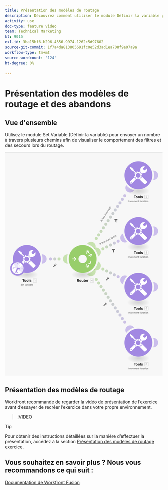 ```yaml
---
title: Présentation des modèles de routage
description: Découvrez comment utiliser le module Définir la variable pour envoyer un nombre à travers plusieurs chemins afin de voir comment les filtres et les secours se comportent dans [!DNL Adobe Workfront Fusion].
activity: use
doc-type: feature video
team: Technical Marketing
kt: 9015
exl-id: 3ba15bf6-b296-4356-9974-1262c5d97602
source-git-commit: 1f7a4da813805691fc0e52d3ad1ea708f9e07a9a
workflow-type: tm+mt
source-wordcount: '124'
ht-degree: 0%

---
```


# Présentation des modèles de routage et des abandons

## Vue d&#39;ensemble

Utilisez le module Set Variable (Définir la variable) pour envoyer un nombre à travers plusieurs chemins afin de visualiser le comportement des filtres et des secours lors du routage.

![Une image du scénario Fusion](assets/universal-connectors-and-routing-7.png)

## Présentation des modèles de routage

Workfront recommande de regarder la vidéo de présentation de l’exercice avant d’essayer de recréer l’exercice dans votre propre environnement.

>[!VIDEO](https://video.tv.adobe.com/v/335274/?quality=12)

>[!TIP]
>
>Pour obtenir des instructions détaillées sur la manière d’effectuer la présentation, accédez à la section [Présentation des modèles de routage](https://experienceleague.adobe.com/docs/workfront-learn/tutorials-workfront/fusion/exercises/routing-patterns.html?lang=en) exercice.


## Vous souhaitez en savoir plus ? Nous vous recommandons ce qui suit :

[Documentation de Workfront Fusion](https://experienceleague.adobe.com/docs/workfront/using/adobe-workfront-fusion/workfront-fusion-2.html?lang=en)
